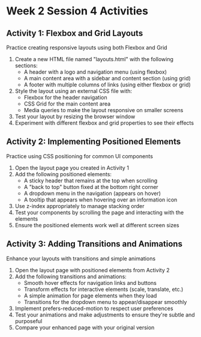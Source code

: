 # Week 2 Session 4 Activities

## Activity 1: Flexbox and Grid Layouts

Practice creating responsive layouts using both Flexbox and Grid

1. Create a new HTML file named "layouts.html" with the following sections:
   - A header with a logo and navigation menu (using flexbox)
   - A main content area with a sidebar and content section (using grid)
   - A footer with multiple columns of links (using either flexbox or grid)
2. Style the layout using an external CSS file with:
   - Flexbox for the header navigation
   - CSS Grid for the main content area
   - Media queries to make the layout responsive on smaller screens
3. Test your layout by resizing the browser window
4. Experiment with different flexbox and grid properties to see their effects

## Activity 2: Implementing Positioned Elements

Practice using CSS positioning for common UI components

1. Open the layout page you created in Activity 1
2. Add the following positioned elements:
   - A sticky header that remains at the top when scrolling
   - A "back to top" button fixed at the bottom right corner
   - A dropdown menu in the navigation (appears on hover)
   - A tooltip that appears when hovering over an information icon
3. Use z-index appropriately to manage stacking order
4. Test your components by scrolling the page and interacting with the elements
5. Ensure the positioned elements work well at different screen sizes

## Activity 3: Adding Transitions and Animations

Enhance your layouts with transitions and simple animations

1. Open the layout page with positioned elements from Activity 2
2. Add the following transitions and animations:
   - Smooth hover effects for navigation links and buttons
   - Transform effects for interactive elements (scale, translate, etc.)
   - A simple animation for page elements when they load
   - Transitions for the dropdown menu to appear/disappear smoothly
3. Implement prefers-reduced-motion to respect user preferences
4. Test your animations and make adjustments to ensure they're subtle and purposeful
5. Compare your enhanced page with your original version
